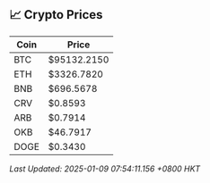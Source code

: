 ## 📈 Crypto Prices

| Coin | Price |
| ---- | ----- |
| BTC | $95132.2150 |
| ETH | $3326.7820 |
| BNB | $696.5678 |
| CRV | $0.8593 |
| ARB | $0.7914 |
| OKB | $46.7917 |
| DOGE | $0.3430 |

_Last Updated: 2025-01-09 07:54:11.156 +0800 HKT_